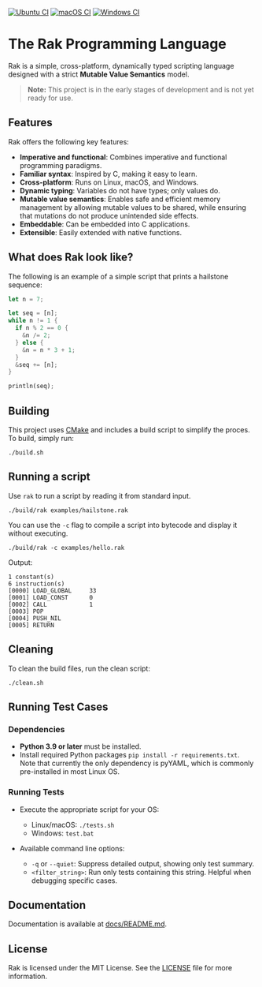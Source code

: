 
[![Ubuntu CI](https://github.com/fabiosvm/rak/actions/workflows/ubuntu.yml/badge.svg)](https://github.com/fabiosvm/rak/actions/workflows/ubuntu.yml) [![macOS CI](https://github.com/fabiosvm/rak/actions/workflows/macos.yml/badge.svg)](https://github.com/fabiosvm/rak/actions/workflows/macos.yml) [![Windows CI](https://github.com/fabiosvm/rak/actions/workflows/windows.yml/badge.svg)](https://github.com/fabiosvm/rak/actions/workflows/windows.yml)

# The Rak Programming Language

Rak is a simple, cross-platform, dynamically typed scripting language designed with a strict **Mutable Value Semantics** model.

> **Note:** This project is in the early stages of development and is not yet ready for use.

## Features

Rak offers the following key features:

- **Imperative and functional**: Combines imperative and functional programming paradigms.
- **Familiar syntax**: Inspired by C, making it easy to learn.
- **Cross-platform**: Runs on Linux, macOS, and Windows.
- **Dynamic typing**: Variables do not have types; only values do.
- **Mutable value semantics**: Enables safe and efficient memory management by allowing mutable values to be shared, while ensuring that mutations do not produce unintended side effects.
- **Embeddable**: Can be embedded into C applications.
- **Extensible**: Easily extended with native functions.

## What does Rak look like?

The following is an example of a simple script that prints a hailstone sequence:

```rs
let n = 7;

let seq = [n];
while n != 1 {
  if n % 2 == 0 {
    &n /= 2;
  } else {
    &n = n * 3 + 1;
  }
  &seq += [n];
}

println(seq);
```

## Building

This project uses [CMake](https://cmake.org) and includes a build script to simplify the proces. To build, simply run:

```
./build.sh
```

## Running a script

Use `rak` to run a script by reading it from standard input.

```
./build/rak examples/hailstone.rak
```

You can use the `-c` flag to compile a script into bytecode and display it without executing.

```
./build/rak -c examples/hello.rak
```

Output:

```
1 constant(s)
6 instruction(s)
[0000] LOAD_GLOBAL     33
[0001] LOAD_CONST      0
[0002] CALL            1
[0003] POP
[0004] PUSH_NIL
[0005] RETURN
```

## Cleaning

To clean the build files, run the clean script:

```
./clean.sh
```

## Running Test Cases

### Dependencies
- **Python 3.9 or later** must be installed.
- Install required Python packages `pip install -r requirements.txt`. Note that currently the only dependency is pyYAML, which is commonly pre-installed in most Linux OS.

### Running Tests
- Execute the appropriate script for your OS:
  - Linux/macOS: `./tests.sh`
  - Windows: `test.bat`

- Available command line options:
  - `-q` or `--quiet`: Suppress detailed output, showing only test summary.
  - `<filter_string>`: Run only tests containing this string. Helpful when debugging specific cases.

## Documentation

Documentation is available at [docs/README.md](docs/README.md).

## License

Rak is licensed under the MIT License. See the [LICENSE](LICENSE) file for more information.
